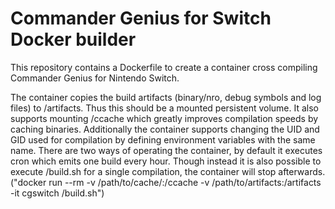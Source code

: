 # Commander Genius for Switch Docker builder
This repository contains a Dockerfile to create a container cross compiling Commander Genius for Nintendo Switch.

The container copies the build artifacts (binary/nro, debug symbols and log files) to /artifacts. Thus this should be a mounted persistent volume. It also supports mounting /ccache which greatly improves compilation speeds by caching binaries. Additionally the container supports changing the UID and GID used for compilation by defining environment variables with the same name.
There are two ways of operating the container, by default it executes cron which emits one build every hour. Though instead it is also possible to execute /build.sh for a single compilation, the container will stop afterwards. ("docker run --rm -v /path/to/cache/:/ccache -v /path/to/artifacts:/artifacts -it cgswitch /build.sh")
